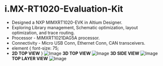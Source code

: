 # i.MX-RT1020-Evaluation-Kit

- Designed a NXP MIMXRT1020-EVK in Altium Designer.
- Exploring Library management, Schematic optimization, layout optimization, and trace routing.
- Processor - MIMXRT1021DAG5A processor.
- Connectivity - Micro USB Conn, Ethernet Conn, CAN transceivers.
- element { 
  font-size: 75;
- **2D  TOP VIEW** }
  ![Image](https://github.com/user-attachments/assets/5e0b083b-531c-4bb2-a055-af1b8c807bfb)
 **3D  TOP VIEW**
  ![Image](https://github.com/user-attachments/assets/bcd88265-d9c2-4aad-863e-c85aead0cacd)
 **3D  SIDE VIEW**
  ![Image](https://github.com/user-attachments/assets/fe679149-c43c-44e9-9a37-f155bcc1148f)
 **TOP LAYER VIEW**
  ![Image](https://github.com/user-attachments/assets/59b8fc82-1245-4e63-847a-9c68525ac445)

